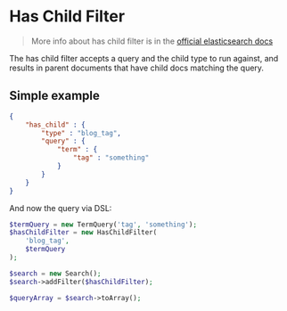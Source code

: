 # Has Child Filter

> More info about has child filter is in the [official elasticsearch docs][1]

The has child filter accepts a query and the child type to run against,
and results in parent documents that have child docs matching the query.

## Simple example

```JSON
{
    "has_child" : {
        "type" : "blog_tag",
        "query" : {
            "term" : {
                "tag" : "something"
            }
        }
    }
}
```

And now the query via DSL:

```php
$termQuery = new TermQuery('tag', 'something');
$hasChildFilter = new HasChildFilter(
    'blog_tag',
    $termQuery
);

$search = new Search();
$search->addFilter($hasChildFilter);

$queryArray = $search->toArray();
```

[1]: https://www.elastic.co/guide/en/elasticsearch/reference/current/query-dsl-has-child-filter.html

